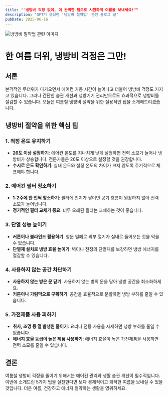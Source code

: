 ```yaml
---
title: ""냉방비 걱정 없이, 이 완벽한 팁으로 시원하게 여름을 보내세요!""
description: "GPT가 생성한 '냉방비 절약법' 관련 블로그 글"
pubDate: 2025-06-16
---
```

![냉방비 절약법 관련 이미지](https://source.unsplash.com/featured/?%EB%83%89%EB%B0%A9%EB%B9%84%20%EC%A0%88%EC%95%BD%EB%B2%95)

# 한 여름 더위, 냉방비 걱정은 그만!

## 서론
본격적인 무더위가 다가오면서 에어컨 가동 시간이 늘어나고 더불어 냉방비 걱정도 커지고 있습니다. 그러나 간단한 습관 개선과 냉방기기 관리만으로도 효과적으로 냉방비를 절감할 수 있습니다. 오늘은 여름철 냉방비 절약을 위한 실용적인 팁을 소개해드리겠습니다.

## 냉방비 절약을 위한 핵심 팁

### 1. 적정 온도 유지하기
- **26도 이상 설정하기**: 에어컨 온도를 지나치게 낮게 설정하면 전력 소모가 늘어나 냉방비가 상승합니다. 전문가들은 26도 이상으로 설정할 것을 권장합니다.
- **수시로 온도 확인하기**: 실내 온도와 설정 온도의 차이가 크지 않도록 주기적으로 체크해야 합니다.

### 2. 에어컨 필터 청소하기
- **1-2주에 한 번씩 청소하기**: 필터에 먼지가 쌓이면 공기 흐름이 원활하지 않아 전력 소모가 늘어납니다.
- **정기적인 필터 교체가 중요**: 너무 오래된 필터는 교체하는 것이 좋습니다.

### 3. 단열 성능 높이기
- **커튼이나 블라인드 활용하기**: 창문 밀폐로 외부 열기가 실내로 들어오는 것을 막을 수 있습니다.
- **단열재 설치로 냉방 효율 높이기**: 벽이나 천정의 단열재를 보강하면 냉방 에너지를 절감할 수 있습니다.

### 4. 사용하지 않는 공간 차단하기
- **사용하지 않는 방은 문 닫기**: 사용하지 않는 방의 문을 닫아 냉방 공간을 최소화하세요.
- **커튼이나 가림막으로 구획하기**: 공간을 효율적으로 분할하면 냉방 부하를 줄일 수 있습니다.

### 5. 가전제품 사용 피하기
- **취사, 조명 등 열 발생원 줄이기**: 요리나 전등 사용을 자제하면 냉방 부하를 줄일 수 있습니다.
- **에너지 효율 등급이 높은 제품 사용하기**: 에너지 효율이 높은 가전제품을 사용하면 전력 소모를 줄일 수 있습니다.

## 결론
여름철 냉방비 걱정을 줄이기 위해서는 에어컨 관리와 생활 습관 개선이 필수적입니다. 이번에 소개드린 5가지 팁을 실천한다면 보다 경제적이고 쾌적한 여름을 보내실 수 있을 것입니다. 더운 여름, 건강하고 에너지 절약하는 생활을 영위하세요.